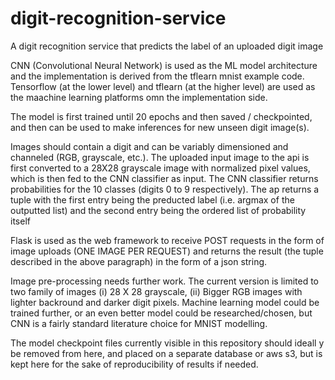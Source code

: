 # digit-recognition-service
A digit recognition service that predicts the label of an uploaded digit image

CNN (Convolutional Neural Network) is used as the ML model architecture and the implementation is derived from the tflearn mnist example code. Tensorflow (at the lower level) and tflearn (at the higher level) are used as the maachine learning platforms omn the implementation side. 

The model is first trained until 20 epochs and then saved / checkpointed, and then can be used to make inferences for new unseen digit image(s).

Images should contain a digit and can be variably dimensioned and channeled (RGB, grayscale, etc.). The uploaded input image to the api is first converted to a 28X28 grayscale image with normalized pixel values, which is then fed to the CNN classifier as input. The CNN classifier returns probabilities for the 10 classes (digits 0 to 9 respectively). The ap returns a tuple with the first entry being the preducted label (i.e. argmax of the outputted list) and the second entry being the ordered list of probability itself

Flask is used as the web framework to receive POST requests in the form of image uploads (ONE IMAGE PER REQUEST) and returns the result (the tuple described in the above paragraph) in the form of a json string.

Image pre-processing needs further work. The current version is limited to two family of images (i) 28 X 28 grayscale, (ii) Bigger RGB images with lighter backround and darker digit pixels. Machine learning model could be trained further, or an even better model could be researched/chosen, but CNN is a fairly standard literature choice for MNIST modelling.

The model checkpoint files currently visible in this repository should ideall y be removed from here, and placed on a separate database or aws s3, but is kept here for the sake of reproducibility of results if needed.
